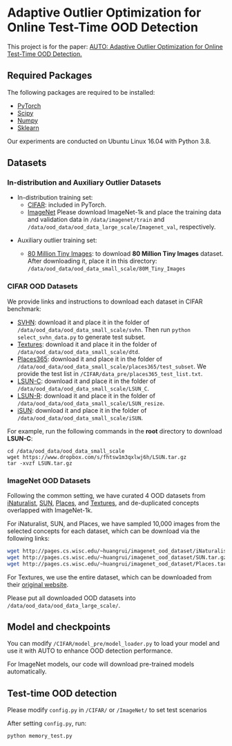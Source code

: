 # Adaptive Outlier Optimization for Online Test-Time OOD Detection
This project is for the paper: [AUTO: Adaptive Outlier Optimization for Online Test-Time OOD Detection.](https://arxiv.org/abs/2303.12267)

## Required Packages

The following packages are required to be installed:

- [PyTorch](https://pytorch.org/)
- [Scipy](https://github.com/scipy/scipy)
- [Numpy](http://www.numpy.org/)
- [Sklearn](https://scikit-learn.org/stable/)

Our experiments are conducted on Ubuntu Linux 16.04 with Python 3.8.

## Datasets
### In-distribution and Auxiliary Outlier Datasets

- In-distribution training set:
  - [CIFAR](https://www.cs.toronto.edu/~kriz/cifar.html): included in PyTorch.
  - [ImageNet](http://www.image-net.org/challenges/LSVRC/2012/index) Please download ImageNet-1k and place the training data and validation data in
`/data/imagenet/train` and  `/data/ood_data/ood_data_large_scale/Imagenet_val`, respectively.

* Auxiliary outlier training set:

  * [80 Million Tiny Images](https://groups.csail.mit.edu/vision/TinyImages/): to download **80 Million Tiny Images** dataset. After downloading it, place it in this directory: `/data/ood_data/ood_data_small_scale/80M_Tiny_Images`

### CIFAR OOD Datasets
We provide links and instructions to download each dataset in CIFAR benchmark:

* [SVHN](http://ufldl.stanford.edu/housenumbers/test_32x32.mat): download it and place it in the folder of `/data/ood_data/ood_data_small_scale/svhn`. Then run `python select_svhn_data.py` to generate test subset.
* [Textures](https://www.robots.ox.ac.uk/~vgg/data/dtd/download/dtd-r1.0.1.tar.gz): download it and place it in the folder of `/data/ood_data/ood_data_small_scale/dtd`.
* [Places365](http://data.csail.mit.edu/places/places365/test_256.tar): download it and place it in the folder of `/data/ood_data/ood_data_small_scale/places365/test_subset`. We provide the test list in `/CIFAR/data_pre/places365_test_list.txt`.
* [LSUN-C](https://www.dropbox.com/s/fhtsw1m3qxlwj6h/LSUN.tar.gz): download it and place it in the folder of `/data/ood_data/ood_data_small_scale/LSUN_C`.
* [LSUN-R](https://www.dropbox.com/s/moqh2wh8696c3yl/LSUN_resize.tar.gz): download it and place it in the folder of `/data/ood_data/ood_data_small_scale/LSUN_resize`.
* [iSUN](https://www.dropbox.com/s/ssz7qxfqae0cca5/iSUN.tar.gz): download it and place it in the folder of `/data/ood_data/ood_data_small_scale/iSUN`.

For example, run the following commands in the **root** directory to download **LSUN-C**:
```
cd /data/ood_data/ood_data_small_scale
wget https://www.dropbox.com/s/fhtsw1m3qxlwj6h/LSUN.tar.gz
tar -xvzf LSUN.tar.gz
```

### ImageNet OOD Datasets
Following the common setting, we have curated 4 OOD datasets from 
[iNaturalist](https://arxiv.org/pdf/1707.06642.pdf), 
[SUN](https://vision.princeton.edu/projects/2010/SUN/paper.pdf), 
[Places](http://places2.csail.mit.edu/PAMI_places.pdf), 
and [Textures](https://arxiv.org/pdf/1311.3618.pdf), 
and de-duplicated concepts overlapped with ImageNet-1k.

For iNaturalist, SUN, and Places, we have sampled 10,000 images from the selected concepts for each dataset,
which can be download via the following links:
```bash
wget http://pages.cs.wisc.edu/~huangrui/imagenet_ood_dataset/iNaturalist.tar.gz
wget http://pages.cs.wisc.edu/~huangrui/imagenet_ood_dataset/SUN.tar.gz
wget http://pages.cs.wisc.edu/~huangrui/imagenet_ood_dataset/Places.tar.gz
```

For Textures, we use the entire dataset, which can be downloaded from their
[original website](https://www.robots.ox.ac.uk/~vgg/data/dtd/).

Please put all downloaded OOD datasets into `/data/ood_data/ood_data_large_scale/`.

## Model and checkpoints
You can modify `/CIFAR/model_pre/model_loader.py` to load your model and use it with AUTO to enhance OOD detection performance.

For ImageNet models, our code will download pre-trained models automatically.

## Test-time OOD detection
Please modify `config.py` in `/CIFAR/` or `/ImageNet/` to set test scenarios

After setting `config.py`, run:

```
python memory_test.py
```




